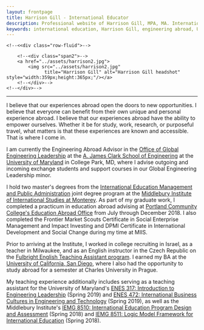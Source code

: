 ```yaml
---
layout: frontpage
title: Harrison Gill - International Educator
description: Professional website of Harrison Gill, MPA, MA. International educator serving as Engineering Abroad Advisor at University of Maryland.
keywords: international education, Harrison Gill, engineering abroad, University of Maryland, Middlebury Institute, Czech Republic, Israel
---
```



<div class="container">

    <!--<<div class="row-fluid">-->

        <!--<div class="span2">-->
        <a href="../assets/harrison2.jpg">
            <img src="../assets/harrison2.jpg"
                  title="Harrison Gill" alt="Harrison Gill headshot" style="width:359px;height:365px;"/></a>
        <!--</div>-->
    <!--</div>-->
</div>

---

I believe that our experiences abroad open the doors to new opportunities. I believe that everyone can benefit from their own unique and personal experience abroad. I believe that our experiences abroad have the ability to empower ourselves. Whether it be for study, work, research, or purposeful travel, what matters is that these experiences are known and accessible. That is where I come in.

I am currently the Engineering Abroad Advisor in the [Office of Global Engineering Leadership](https://eng.umd.edu/global) at the [A. James Clark School of Engineering](https://eng.umd.edu) at the [University of Maryland](https://www.umd.edu) in College Park, MD, where I advise outgoing and incoming exchange students and support courses in our Global Engineering Leadership minor.

I hold two master's degrees from the [International Education Management and Public Administration](https://www.miis.edu/academics/programs/education-management/joint-degree) joint degree program at the [Middlebury Institute of International Studies at Monterey](https://www.miis.edu). As part of my graduate work, I completed a practicum in education abroad advising at [Portland Community College's Education Abroad Office](https://www.pcc.edu/education-abroad/) from July through December 2018. I also completed the Frontier Market Scouts Certificate in Social Enterprise Management and Impact Investing and DPMI Certificate in International Development and Social Change during my time at MIIS.

Prior to arriving at the Institute, I worked in college recruiting in Israel, as a teacher in Milwaukee, and as an English instructor in the Czech Republic on the [Fulbright English Teaching Assistant program](https://www.fulbright.cz/en/fulbright-scholarships/fulbright-english-teaching-assistants/). I earned my BA at the [University of California, San Diego](https://www.ucsd.edu), where I also had the opportunity to study abroad for a semester at Charles University in Prague.

My teaching experience additionally includes serving as a teaching assistant for the University of Maryland's [ENES 317: Introduction to Engineering Leadership](https://eng.umd.edu/global/leadership-courses/enes317) (Spring 2019) and [ENES 472: International Business Cultures in Engineering and Technology](https://eng.umd.edu/global/leadership-courses/enes472) (Spring 2019), as well as the Middlebury Institute's [IEMG 8510: International Education Program Design and Assessment](https://courses.middlebury.edu/hub/miis/201828/iemg/8510b) (Spring 2018) and [IEMG 8511: Logic Model Framework for International Education](https://courses.middlebury.edu/hub/miis/201828/iemg/8511b) (Spring 2018).

<!--

<div class="container">
<h4><a name="contact"></a>contact</h4>

    <!--<div class="row-fluid">
        <div class="span5">
            Blue Ham<br/>
            Email: WOOFWOOF@goodboy.com<br/>
        </div>-->